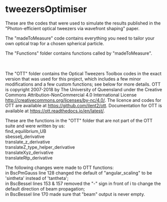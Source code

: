 # tweezersOptimiser
These are the codes that were used to simulate the results published in the "Photon-efficient optical tweezers via wavefront shaping" paper.

The "madeToMeasure" code contains everything you need to tailor your own optical trap for a chosen spherical particle. 

The "Functions" folder contains functions called by "madeToMeasure".<br/><br/><br/>

The "OTT" folder contains the Optical Tweezers Toolbox codes in the exact version that was used for this project, which includes a few minor modifications and a few custom functions; see below for more details. 
OTT is copyright 2007-2018 by The University of Queensland under the Creative Commons Attribution-NonCommercial 4.0 International License http://creativecommons.org/licenses/by-nc/4.0/. The licence and codes for OTT are available at https://github.com/ilent2/ott. Documentation for OTT is available at https://ott.readthedocs.io/en/latest/.  

These are the functions in the "OTT" folder that are not part of the OTT suite and were written by us:  
find_equilibrium_UB  
sbesselj_derivative  
translate_z_derivative  
translateZ_type_helper_derivative  
translateXyz_derivative  
translateRtp_derivative

The following changes were made to OTT functions:  
in BscPmGauss line 128 changed the default of "angular_scaling" to be 'sintheta' instead of 'tantheta';  
in BscBessel lines 153 & 157 removed the "-" sign in front of i to change the default direction of beam propagation;  
in BscBessel line 170 made sure that "beam" output is never empty.



